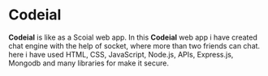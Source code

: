 # Codeial
<b>Codeial</b> is like as a Scoial web app. In this <b>Codeial</b> web app i have created chat engine with the help of socket, where more than two friends can chat.
here i have used HTML, CSS, JavaScript, Node.js, APIs, Express.js, Mongodb and many libraries for make it secure. 
